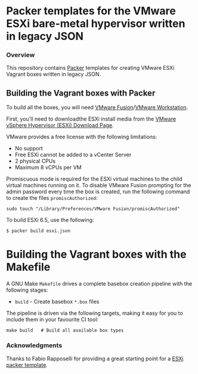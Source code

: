 # Packer templates for the VMware ESXi bare-metal hypervisor written in legacy JSON

### Overview

This repository contains [Packer](https://packer.io/) templates for creating
VMware ESXi Vagrant boxes written in legacy JSON.

## Building the Vagrant boxes with Packer

To build all the boxes, you will need 
[VMware Fusion](https://www.vmware.com/products/fusion)/[VMware Workstation](https://www.vmware.com/products/workstation).

First, you'll need to downloadthe ESXi install media from the
[VMware vSphere Hypervisor (ESXi) Download Page](https://my.vmware.com/web/vmware/evalcenter?p=free-esxi6).

VMware provides a free license with the following limitations:

* No support
* Free ESXi cannot be added to a vCenter Server
* 2 physical CPUs
* Maximum 8 vCPUs per VM

Promiscuous mode is required for the ESXi virtual machines to the child virtual
machines running on it. To disable VMware Fusion prompting for the admin
password every time the box is created, run the following command to create
the files `promiscAuthorized`:

```
sudo touch "/Library/Preferences/VMware Fusion/promiscAuthorized"
```

To build ESXi 6.5, use the following:

    $ packer build esxi.json

# Building the Vagrant boxes with the Makefile

A GNU Make `Makefile` drives a complete basebox creation pipeline with the
following stages:

* `build` - Create basebox `*.box` files

The pipeline is driven via the following targets, making it easy for you to
include them in your favourite CI tool:

    make build   # Build all available box types

### Acknowledgments

Thanks to Fabio Rapposelli for providing a great starting point for
a [ESXi packer template](https://github.com/frapposelli/esxi-packer-templates).
